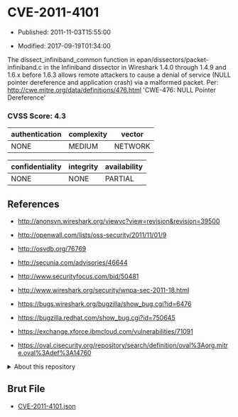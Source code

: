 # CVE-2011-4101

- Published: 2011-11-03T15:55:00

- Modified: 2017-09-19T01:34:00

The dissect_infiniband_common function in epan/dissectors/packet-infiniband.c in the Infiniband dissector in Wireshark 1.4.0 through 1.4.9 and 1.6.x before 1.6.3 allows remote attackers to cause a denial of service (NULL pointer dereference and application crash) via a malformed packet. Per: http://cwe.mitre.org/data/definitions/476.html
'CWE-476: NULL Pointer Dereference'

### CVSS Score: **4.3**

| authentication | complexity | vector |
| --- | --- | --- |
| NONE | MEDIUM | NETWORK |

| confidentiality | integrity | availability |
| --- | --- | --- |
| NONE | NONE | PARTIAL |

## References

* http://anonsvn.wireshark.org/viewvc?view=revision&revision=39500

* http://openwall.com/lists/oss-security/2011/11/01/9

* http://osvdb.org/76769

* http://secunia.com/advisories/46644

* http://www.securityfocus.com/bid/50481

* http://www.wireshark.org/security/wnpa-sec-2011-18.html

* https://bugs.wireshark.org/bugzilla/show_bug.cgi?id=6476

* https://bugzilla.redhat.com/show_bug.cgi?id=750645

* https://exchange.xforce.ibmcloud.com/vulnerabilities/71091

* https://oval.cisecurity.org/repository/search/definition/oval%3Aorg.mitre.oval%3Adef%3A14760

<details>
<summary>About this repository</summary> 

  This repository is part of the project [Live Hack CVE](https://github.com/Live-Hack-CVE). Main website can be found [www.live-hack.org](https://www.live-hack.org) 
  
  Made by [Sn0wAlice](https://github.com/Sn0wAlice) for the people that care about security and need to have a feed of the latest CVEs. Hope you enjoy it, don't forget to star the repo and follow me on [Twitter](https://twitter.com/Sn0wAlice) and [Github](https://github.com/Sn0wAlice). And that is my [personnal website](https://www.alice-snow.me/)

  - [Home Page](https://github.com/Live-Hack-CVE)
  - [Framework](https://github.com/Live-Hack-CVE/cve-framework)
  - [CVE database](https://github.com/Live-Hack-CVE/full_database)
  - [Changelog](https://github.com/Live-Hack-CVE/Changelog)
</details>

## Brut File

* [CVE-2011-4101.json](https://raw.githubusercontent.com/Live-Hack-CVE/full_database/main/cves/2011/CVE-2011-4101.json)

